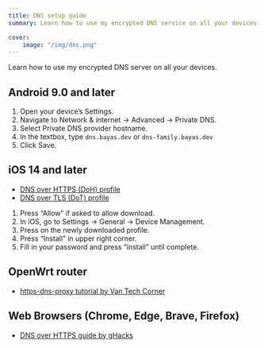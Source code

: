 ```yaml
---
title: DNS setup guide
summary: Learn how to use my encrypted DNS service on all your devices.

cover:
    image: "/img/dns.png"
---
```


Learn how to use my encrypted DNS server on all your devices.

## Android 9.0 and later

1. Open your device’s Settings.
2. Navigate to Network & internet -> Advanced -> Private DNS.
3. Select Private DNS provider hostname.
4. In the textbox, type `dns.bayas.dev` or `dns-family.bayas.dev`
5. Click Save.

## iOS 14 and later

- [DNS over HTTPS (DoH) profile](/resources/doh.mobileconfig)
- [DNS over TLS (DoT) profile](/resources/dot.mobileconfig)

1. Press “Allow” if asked to allow download.
2. In iOS, go to Settings -> General -> Device Management.
3. Press on the newly downloaded profile.
4. Press “Install” in upper right corner.
5. Fill in your password and press “install” until complete.

## OpenWrt router

- [https-dns-proxy tutorial by Van Tech Corner](https://www.youtube.com/watch?v=ySkqc_7Xc3U)

## Web Browsers (Chrome, Edge, Brave, Firefox)

- [DNS over HTTPS guide by gHacks](https://www.ghacks.net/2021/10/23/how-to-enable-dns-over-https-secure-dns-in-chrome-brave-edge-firefox-and-other-browsers/)
